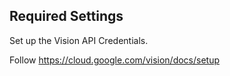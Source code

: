 
## Required Settings

Set up the Vision API Credentials.

Follow https://cloud.google.com/vision/docs/setup
